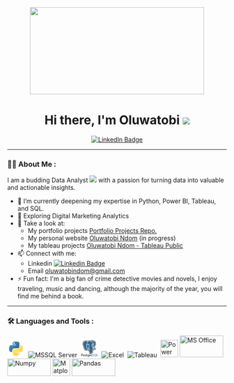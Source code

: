 <div align="center">
  <img src="https://media.giphy.com/media/dWesBcTLavkZuG35MI/giphy.gif" width="400" height="200"/>
</div>


<h1 align="center">
   Hi there, I'm Oluwatobi
  <img src="https://media.giphy.com/media/hvRJCLFzcasrR4ia7z/giphy.gif" width="30px"/>
</h1>


<div align="center">
  <a href="https://www.linkedin.com/in/oluwatobindom/">
    <img src="https://img.shields.io/badge/LinkedIn-blue?style=for-the-badge&logo=linkedin&logoColor=white" alt="LinkedIn Badge"/>
  </a>
</div>


---

### :woman_technologist: About Me :
I am a budding Data Analyst <img src="https://media.giphy.com/media/WUlplcMpOCEmTGBtBW/giphy.gif" width="30"> with a passion for turning data into valuable and actionable insights.

- 🔭 I’m currently deepening my expertise in Python, Power BI, Tableau, and SQL.
- 🌱 Exploring Digital Marketing Analytics
- 🧐 Take a look at:
  - My portfolio projects [Portfolio Projects Repo.](https://github.com/Tobitoke/PortfolioProjects)
  - My personal website [Oluwatobi Ndom](https://oluwatobindom.github.io/) (in progress)
  - My tableau projects [Oluwatobi Ndom - Tableau Public](https://public.tableau.com/app/profile/oluwatobi.ndom)
- 📫 Connect with me: 
  - Linkedin [![Linkedin Badge](https://img.shields.io/badge/-oluwatobi-blue?style=flat&logo=Linkedin&logoColor=white)](https://www.linkedin.com/in/oluwatobindom/)
  - Email oluwatobindom@gmail.com
- ⚡ Fun fact:  I'm a big fan of crime detective movies and novels, I enjoy traveling, music and dancing, although the majority of the year, you will find me behind a book.


---

### :hammer_and_wrench: Languages and Tools :
<div>
  <img src="https://raw.githubusercontent.com/devicons/devicon/1119b9f84c0290e0f0b38982099a2bd027a48bf1/icons/python/python-original.svg" title="Python" alt="Python" width="40" height="40"/>&nbsp;
  <img src="https://www.svgrepo.com/show/303229/microsoft-sql-server-logo.svg" title="MSSQL Server"  alt="MSSQL Server" width="100" height="40"/>&nbsp;
  <img src="https://raw.githubusercontent.com/devicons/devicon/master/icons/postgresql/postgresql-original-wordmark.svg" title="PostgreSQL"  alt="PostgreSQL" width="40" height="40"/>&nbsp;
  <img src="https://www.svgrepo.com/show/373589/excel.svg" title="Excel" alt="Excel" width="40" height="40"/>&nbsp;
  <img src="https://www.svgrepo.com/show/354428/tableau-icon.svg" title="Tableau" alt="Tableau" width="40" height="40"/>&nbsp;
  <img src="https://raw.githubusercontent.com/microsoft/PowerBI-Icons/b76704a375ae550a08e627ab148945e6eee3d0d6/SVG/Desktop.svg" title="Power Bi" **alt="Power Bi" width="40" height="40"/>
  <img src="https://www.svgrepo.com/show/303269/microsoft-office-2013-logo.svg" title="MS Office" **alt="MS Office" width="100" height="50"/>
  <img src="https://www.vectorlogo.zone/logos/numpy/numpy-ar21.svg" title="Numpy" **alt="Numpy" width="100" height="40"/>
  <img src="https://upload.wikimedia.org/wikipedia/commons/8/84/Matplotlib_icon.svg" title="Matplotlib" **alt="Matplotlib" width="40" height="40"/>
  <img src="https://upload.wikimedia.org/wikipedia/commons/e/ed/Pandas_logo.svg" title="Pandas" **alt="Pandas" width=100" height="40"/>
</div>






<!--
**Tobitoke/Tobitoke** is a ✨ _special_ ✨ repository because its `README.md` (this file) appears on your GitHub profile.

